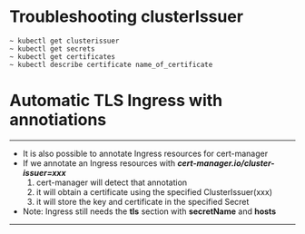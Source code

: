 # Troubleshooting clusterIssuer

```
~ kubectl get clusterissuer
~ kubectl get secrets
~ kubectl get certificates
~ kubectl describe certificate name_of_certificate
```

# Automatic TLS Ingress with annotiations
***
- It is also possible to annotate Ingress resources for cert-manager
- If we annotate an Ingress resources with **_cert-manager.io/cluster-issuer=xxx_**
    1. cert-manager will detect that annotation
    2. it will obtain a certificate using the specified ClusterIssuer(xxx)
    3. it will store the key and certificate in the specified Secret
- Note: Ingress still needs the **tls** section with **secretName** and **hosts** 
***
